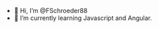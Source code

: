 - 👋 Hi, I’m @FSchroeder88
- 🌱 I’m currently learning Javascript and Angular.


<!---
FSchroeder88/FSchroeder88 is a ✨ special ✨ repository because its `README.md` (this file) appears on your GitHub profile.
You can click the Preview link to take a look at your changes.
--->
